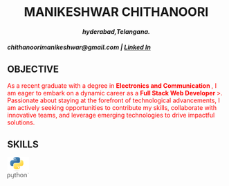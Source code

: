 
<h1><center><strong>MANIKESHWAR CHITHANOORI</strong></center></h1>

<h4><center><em>hyderabad,Telangana.</em></center></h4>
<h4><centre><em>chithanoorimanikeshwar@gmail.com | <a href="https://www.linkedin.com/in/chithanoori-manikeshwar-18911a04d1">Linked In</a></em></centre></h4>

<h2>OBJECTIVE</h2>
<p style="color:red;">
 As a recent graduate with a degree in <strong> Electronics and Communication </strong>, I am eager to embark on a dynamic career as a <strong> Full Stack Web Developer </strong>>. Passionate about staying at the forefront of technological advancements, I am actively seeking opportunities to contribute my skills, collaborate with innovative teams, and leverage emerging technologies to drive impactful solutions.<br/>
</p>

<h2>SKILLS</h2>
<p>
<img src="./python-4.svg" alt="python" width="50" height="50"/>
 
</p>


